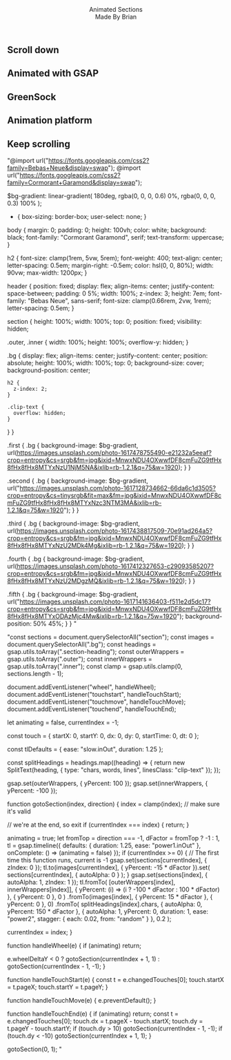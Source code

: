 <!--
Sections animate in and out on scroll. Scroll up or down and the sections will wrap around after hitting the start or end. Uses GSAP for the animations.
-->

<header>
  <div>Animated Sections</div>
  <div>Made By Brian</div>
</header>
<section class="first">
  <div class="outer">
    <div class="inner">
      <div class="bg one">
        <h2 class="section-heading">Scroll down</h2>
      </div>
    </div>
  </div>

</section>
<section class="second">
  <div class="outer">
    <div class="inner">
      <div class="bg">
        <h2 class="section-heading">Animated with GSAP</h2>
      </div>
    </div>
  </div>
</section>
<section class="third">
  <div class="outer">
    <div class="inner">
      <div class="bg">
        <h2 class="section-heading">GreenSock</h2>
      </div>
    </div>
  </div>
</section>
<section class="fourth">
  <div class="outer">
    <div class="inner">
      <div class="bg">
        <h2 class="section-heading">Animation platform</h2>
      </div>
    </div>
  </div>
</section>
<section class="fifth">
  <div class="outer">
    <div class="inner">
      <div class="bg">
        <h2 class="section-heading">Keep scrolling</h2>
      </div>
    </div>
  </div>
</section>




"@import url("https://fonts.googleapis.com/css2?family=Bebas+Neue&display=swap");
@import url("https://fonts.googleapis.com/css2?family=Cormorant+Garamond&display=swap");

$bg-gradient: linear-gradient(
  180deg,
  rgba(0, 0, 0, 0.6) 0%,
  rgba(0, 0, 0, 0.3) 100%
);

* {
  box-sizing: border-box;
  user-select: none;
}

body {
  margin: 0;
  padding: 0;
  height: 100vh;
  color: white;
  background: black;
  font-family: "Cormorant Garamond", serif;
  text-transform: uppercase;
}

h2 {
  font-size: clamp(1rem, 5vw, 5rem);
  font-weight: 400;
  text-align: center;
  letter-spacing: 0.5em;
  margin-right: -0.5em;
  color: hsl(0, 0, 80%);
  width: 90vw;
  max-width: 1200px;
}

header {
  position: fixed;
  display: flex;
  align-items: center;
  justify-content: space-between;
  padding: 0 5%;
  width: 100%;
  z-index: 3;
  height: 7em;
  font-family: "Bebas Neue", sans-serif;
  font-size: clamp(0.66rem, 2vw, 1rem);
  letter-spacing: 0.5em;
}

section {
  height: 100%;
  width: 100%;
  top: 0;
  position: fixed;
  visibility: hidden;

  .outer,
  .inner {
    width: 100%;
    height: 100%;
    overflow-y: hidden;
  }

  .bg {
    display: flex;
    align-items: center;
    justify-content: center;
    position: absolute;
    height: 100%;
    width: 100%;
    top: 0;
    background-size: cover;
    background-position: center;

    h2 {
      z-index: 2;
    }

    .clip-text {
      overflow: hidden;
    }
  }
}

.first {
  .bg {
    background-image: $bg-gradient,
      url(https://images.unsplash.com/photo-1617478755490-e21232a5eeaf?crop=entropy&cs=srgb&fm=jpg&ixid=MnwxNDU4OXwwfDF8cmFuZG9tfHx8fHx8fHx8MTYxNzU1NjM5NA&ixlib=rb-1.2.1&q=75&w=1920);
  }
}

.second {
  .bg {
    background-image: $bg-gradient,
      url("https://images.unsplash.com/photo-1617128734662-66da6c1d3505?crop=entropy&cs=tinysrgb&fit=max&fm=jpg&ixid=MnwxNDU4OXwwfDF8cmFuZG9tfHx8fHx8fHx8MTYxNzc3NTM3MA&ixlib=rb-1.2.1&q=75&w=1920");
  }
}

.third {
  .bg {
    background-image: $bg-gradient,
      url(https://images.unsplash.com/photo-1617438817509-70e91ad264a5?crop=entropy&cs=srgb&fm=jpg&ixid=MnwxNDU4OXwwfDF8cmFuZG9tfHx8fHx8fHx8MTYxNzU2MDk4Mg&ixlib=rb-1.2.1&q=75&w=1920);
  }
}

.fourth {
  .bg {
    background-image: $bg-gradient,
      url(https://images.unsplash.com/photo-1617412327653-c29093585207?crop=entropy&cs=srgb&fm=jpg&ixid=MnwxNDU4OXwwfDF8cmFuZG9tfHx8fHx8fHx8MTYxNzU2MDgzMQ&ixlib=rb-1.2.1&q=75&w=1920);
  }
}

.fifth {
  .bg {
    background-image: $bg-gradient,
      url("https://images.unsplash.com/photo-1617141636403-f511e2d5dc17?crop=entropy&cs=srgb&fm=jpg&ixid=MnwxNDU4OXwwfDF8cmFuZG9tfHx8fHx8fHx8MTYxODAzMjc4Mw&ixlib=rb-1.2.1&q=75w=1920");
    background-position: 50% 45%;
  }
}
"

"const sections = document.querySelectorAll("section");
const images = document.querySelectorAll(".bg");
const headings = gsap.utils.toArray(".section-heading");
const outerWrappers = gsap.utils.toArray(".outer");
const innerWrappers = gsap.utils.toArray(".inner");
const clamp = gsap.utils.clamp(0, sections.length - 1);

document.addEventListener("wheel", handleWheel);
document.addEventListener("touchstart", handleTouchStart);
document.addEventListener("touchmove", handleTouchMove);
document.addEventListener("touchend", handleTouchEnd);

let animating = false,
  currentIndex = -1;

const touch = {
  startX: 0,
  startY: 0,
  dx: 0,
  dy: 0,
  startTime: 0,
  dt: 0
};

const tlDefaults = {
  ease: "slow.inOut",
  duration: 1.25
};

const splitHeadings = headings.map((heading) => {
  return new SplitText(heading, {
    type: "chars, words, lines",
    linesClass: "clip-text"
  });
});

gsap.set(outerWrappers, { yPercent: 100 });
gsap.set(innerWrappers, { yPercent: -100 });

function gotoSection(index, direction) {
  index = clamp(index); // make sure it's valid

  // we're at the end, so exit
  if (currentIndex === index) {
    return;
  }

  animating = true;
  let fromTop = direction === -1,
    dFactor = fromTop ? -1 : 1,
    tl = gsap.timeline({
      defaults: { duration: 1.25, ease: "power1.inOut" },
      onComplete: () => (animating = false)
    });
  if (currentIndex >= 0) {
    // The first time this function runs, current is -1
    gsap.set(sections[currentIndex], { zIndex: 0 });
    tl.to(images[currentIndex], { yPercent: -15 * dFactor }).set(
      sections[currentIndex],
      { autoAlpha: 0 }
    );
  }
  gsap.set(sections[index], { autoAlpha: 1, zIndex: 1 });
  tl.fromTo(
    [outerWrappers[index], innerWrappers[index]],
    { yPercent: (i) => (i ? -100 * dFactor : 100 * dFactor) },
    { yPercent: 0 },
    0
  )
    .fromTo(images[index], { yPercent: 15 * dFactor }, { yPercent: 0 }, 0)
    .fromTo(
      splitHeadings[index].chars,
      { autoAlpha: 0, yPercent: 150 * dFactor },
      {
        autoAlpha: 1,
        yPercent: 0,
        duration: 1,
        ease: "power2",
        stagger: {
          each: 0.02,
          from: "random"
        }
      },
      0.2
    );

  currentIndex = index;
}

function handleWheel(e) {
  if (animating) return;

  e.wheelDeltaY < 0
    ? gotoSection(currentIndex + 1, 1)
    : gotoSection(currentIndex - 1, -1);
}

function handleTouchStart(e) {
  const t = e.changedTouches[0];
  touch.startX = t.pageX;
  touch.startY = t.pageY;
}

function handleTouchMove(e) {
  e.preventDefault();
}

function handleTouchEnd(e) {
  if (animating) return;
  const t = e.changedTouches[0];
  touch.dx = t.pageX - touch.startX;
  touch.dy = t.pageY - touch.startY;
  if (touch.dy > 10) gotoSection(currentIndex - 1, -1);
  if (touch.dy < -10) gotoSection(currentIndex + 1, 1);
}

gotoSection(0, 1);
"